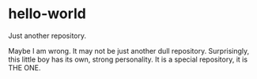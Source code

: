 # hello-world
Just another repository.

Maybe I am wrong. It may not be just another dull repository. Surprisingly, this little boy has its own, strong personality. It is a special repository, it is THE ONE.
